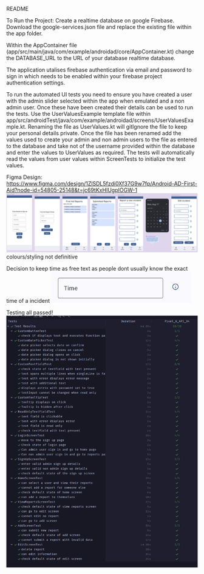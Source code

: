 README

To Run the Project:
Create a realtime database on google Firebase. Download the google-services.json file and replace
the existing file within the app folder.

Within the AppContainer file (app/src/main/java/com/example/androidad/core/AppContainer.kt) change
the DATABASE_URL to the URL of your database realtime database.

The application utalises firebase authentication via email and password to sign in which needs to be
enabled within your firebase project authentication settings.

To run the automated UI tests you need to ensure you have created a user with the admin slider
selected within the app when emulated and a non admin user. Once these have been created their
details can be used to run the tests. Use the UserValuesExample template file within
app/src/androidTest/java/com/example/androidad/screens/UserValuesExample.kt. Renaming the file as
UserValues.kt will gitIgnore the file to keep your personal details private. Once the file has been
renamed add the values used to create your admin and non admin users to the file as entered to the
database and take not of the username provided within the database and enter the values to
UserValues as required. The tests will automatically read the values from user values within
ScreenTests to initialize the test values.

Figma Design:
https://www.figma.com/design/1ZlSDL5fzdi0Xf37G9w7fp/Android-AD-First-Aid?node-id=54805-25148&t=jc69tKxHIUgpIOGW-1
![img_4.png](img_4.png)
colours/styling not definitive

Decision to keep time as free text as people dont usually know the exact time of a incident
![img.png](img.png)

Testing all passed!
![img_3.png](img_3.png)
